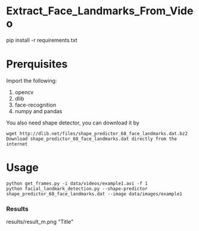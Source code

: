 # Extract_Face_Landmarks_From_Video

pip install -r requirements.txt

# Prerquisites

Import the following:
1. opencv
2. dlib
3. face-recognition
4. numpy and pandas

You also need shape detector, you can download it by 
```
wget http://dlib.net/files/shape_predictor_68_face_landmarks.dat.bz2
Download shape_predictor_68_face_landmarks.dat directly from the internet
```
# Usage
 ```
 python get_frames.py -i data/videos/example1.avi -f 1
 python facial_landmark_detection.py --shape-predictor shape_predictor_68_face_landmarks.dat --image data/images/example1
```
### Results
results/result_m.png "Title"
